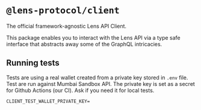 # `@lens-protocol/client`

The official framework-agnostic Lens API Client.

This package enables you to interact with the Lens API via a type safe interface that abstracts away some of the GraphQL intricacies.

## Running tests

Tests are using a real wallet created from a private key stored in `.env` file. Test are run against Mumbai Sandbox API. The private key is set as a secret for Github Actions (our CI). Ask if you need it for local tests.

```
CLIENT_TEST_WALLET_PRIVATE_KEY=
```
